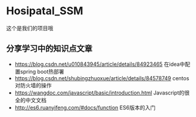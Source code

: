 # Hosipatal_SSM
这个是我们的项目哦
## 分享学习中的知识点文章 
* https://blog.csdn.net/u010843945/article/details/84923465  在idea中配置spring boot热部署
* https://blog.csdn.net/shubingzhuoxue/article/details/84578749 centos对防火墙的操作
* https://wangdoc.com/javascript/basic/introduction.html Javascript的很全的中文文档
* http://es6.ruanyifeng.com/#docs/function ES6版本的入门
